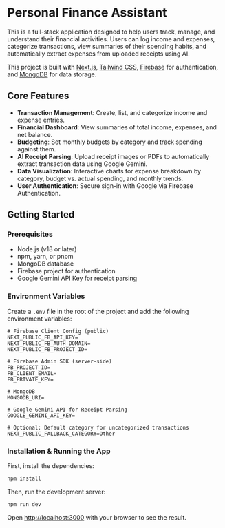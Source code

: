 # Personal Finance Assistant

This is a full-stack application designed to help users track, manage, and understand their financial activities. Users can log income and expenses, categorize transactions, view summaries of their spending habits, and automatically extract expenses from uploaded receipts using AI.

This project is built with [Next.js](https://nextjs.org), [Tailwind CSS](https://tailwindcss.com), [Firebase](https://firebase.google.com) for authentication, and [MongoDB](https://mongodb.com) for data storage.

## Core Features

-   **Transaction Management**: Create, list, and categorize income and expense entries.
-   **Financial Dashboard**: View summaries of total income, expenses, and net balance.
-   **Budgeting**: Set monthly budgets by category and track spending against them.
-   **AI Receipt Parsing**: Upload receipt images or PDFs to automatically extract transaction data using Google Gemini.
-   **Data Visualization**: Interactive charts for expense breakdown by category, budget vs. actual spending, and monthly trends.
-   **User Authentication**: Secure sign-in with Google via Firebase Authentication.

## Getting Started

### Prerequisites

-   Node.js (v18 or later)
-   npm, yarn, or pnpm
-   MongoDB database
-   Firebase project for authentication
-   Google Gemini API Key for receipt parsing

### Environment Variables

Create a `.env` file in the root of the project and add the following environment variables:

```
# Firebase Client Config (public)
NEXT_PUBLIC_FB_API_KEY=
NEXT_PUBLIC_FB_AUTH_DOMAIN=
NEXT_PUBLIC_FB_PROJECT_ID=

# Firebase Admin SDK (server-side)
FB_PROJECT_ID=
FB_CLIENT_EMAIL=
FB_PRIVATE_KEY=

# MongoDB
MONGODB_URI=

# Google Gemini API for Receipt Parsing
GOOGLE_GEMINI_API_KEY=

# Optional: Default category for uncategorized transactions
NEXT_PUBLIC_FALLBACK_CATEGORY=Other
```

### Installation & Running the App

First, install the dependencies:

```bash
npm install
```

Then, run the development server:

```bash
npm run dev
```

Open [http://localhost:3000](http://localhost:3000) with your browser to see the result.


